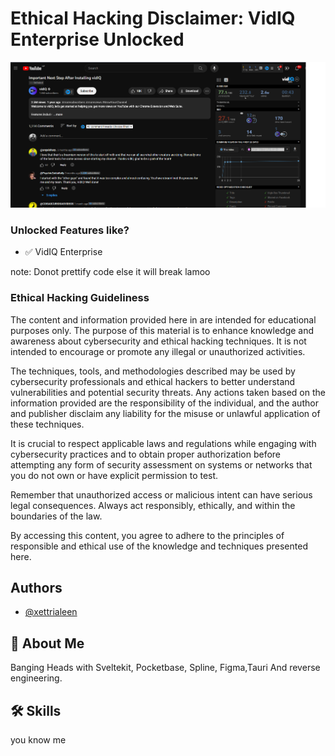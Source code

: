 
# Ethical Hacking Disclaimer: VidIQ Enterprise Unlocked


![VidIQEnterpris ](https://raw.githubusercontent.com/xettrialeen/vidiqMaxUnlocked/main/vidIQ.png)



### Unlocked Features like? 

- ✅ VidIQ Enterprise


note: Donot prettify code else it will break lamoo


### Ethical Hacking Guideliness

The content and information provided here in are intended for educational purposes only. The purpose of this material is to enhance knowledge and awareness about cybersecurity and ethical hacking techniques. It is not intended to encourage or promote any illegal or unauthorized activities.

The techniques, tools, and methodologies described may be used by cybersecurity professionals and ethical hackers to better understand vulnerabilities and potential security threats. Any actions taken based on the information provided are the responsibility of the individual, and the author and publisher disclaim any liability for the misuse or unlawful application of these techniques.

It is crucial to respect applicable laws and regulations while engaging with cybersecurity practices and to obtain proper authorization before attempting any form of security assessment on systems or networks that you do not own or have explicit permission to test.

Remember that unauthorized access or malicious intent can have serious legal consequences. Always act responsibly, ethically, and within the boundaries of the law.

By accessing this content, you agree to adhere to the principles of responsible and ethical use of the knowledge and techniques presented here.
## Authors

- [@xettrialeen](https://github.com/xettrialeen)


## 🚀 About Me
Banging Heads with Sveltekit, Pocketbase, Spline, Figma,Tauri
And reverse engineering.


## 🛠 Skills
you know me




